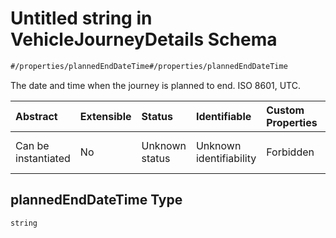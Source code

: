 # Untitled string in VehicleJourneyDetails Schema

```txt
#/properties/plannedEndDateTime#/properties/plannedEndDateTime
```

The date and time when the journey is planned to end. ISO 8601, UTC.

| Abstract            | Extensible | Status         | Identifiable            | Custom Properties | Additional Properties | Access Restrictions | Defined In                                                                                                                |
| :------------------ | :--------- | :------------- | :---------------------- | :---------------- | :-------------------- | :------------------ | :------------------------------------------------------------------------------------------------------------------------ |
| Can be instantiated | No         | Unknown status | Unknown identifiability | Forbidden         | Allowed               | none                | [vehicle-journey-details.json*](../../schema/operational-information/vehicle-journey-details.json "open original schema") |

## plannedEndDateTime Type

`string`
